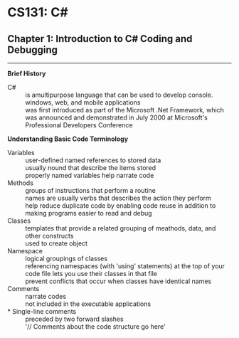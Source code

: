 # CS131: C#

## Chapter 1: Introduction to C# Coding and Debugging
_____________________________________________________

**Brief History**

<dl>
    <dt>C#</dt>
    <dd>is amultipurpose language that can be used to develop console. windows, web, and mobile applications</dd>
    <dd>was first introduced as part of the Microsoft .Net Framework, which was announced and demonstrated in July 2000 at Microsoft's Professional Developers Conference</dd>
</dl>

**Understanding Basic Code Terminology**

<dl>
    <dt>Variables</dt>
    <dd>user-defined named references to stored data</dd>
    <dd>usually nound that describe the items stored</dd>
    <dd>properly named variables help narrate code</dd>
    <dt>Methods</dt>
    <dd>groups of instructions that perform a routine</dd>
    <dd>names are usually verbs that describes the action they perform</dd>
    <dd>help reduce duplicate code by enabling code reuse in addition to making programs easier to read and debug</dd>
    <dt>Classes</dt>
    <dd>templates that provide a related grouping of meathods, data, and other constructs</dd>
    <dd>used to create object</dd>
    <dt>Namespace</dt>
    <dd>logical groupings of classes</dd>
    <dd>referencing namespaces (with 'using' statements) at the top of your code file lets you use their classes in that file</dd>
    <dd>prevent conflicts that occur when classes have identical names</dd>
    <dt>Comments</dt>
    <dd>narrate codes</dd>
    <dd>not included in the executable applications</dd>
    <dt> * Single-line comments</dt>
    <dd>preceded by two forward slashes</dd>
    <dd>'// Comments about the code structure go here'</dd>
</dl>